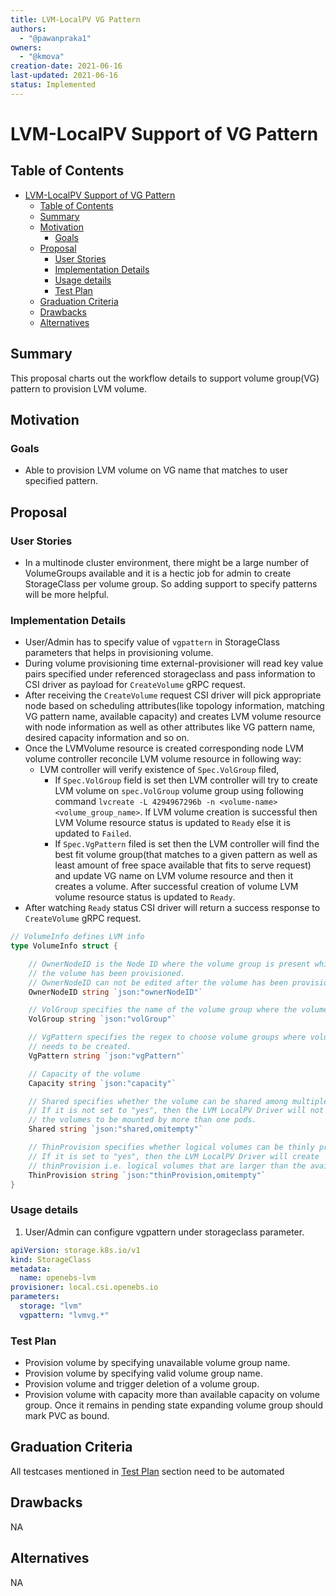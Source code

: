 ```yaml
---
title: LVM-LocalPV VG Pattern
authors:
  - "@pawanpraka1"
owners:
  - "@kmova"
creation-date: 2021-06-16
last-updated: 2021-06-16
status: Implemented
---
```


# LVM-LocalPV Support of VG Pattern

## Table of Contents
- [LVM-LocalPV Support of VG Pattern](#lvm-localpv-support-of-vg-pattern)
  - [Table of Contents](#table-of-contents)
  - [Summary](#summary)
  - [Motivation](#motivation)
    - [Goals](#goals)
  - [Proposal](#proposal)
    - [User Stories](#user-stories)
    - [Implementation Details](#implementation-details)
    - [Usage details](#usage-details)
    - [Test Plan](#test-plan)
  - [Graduation Criteria](#graduation-criteria)
  - [Drawbacks](#drawbacks)
  - [Alternatives](#alternatives)


## Summary

This proposal charts out the workflow details to support volume group(VG)
pattern to provision LVM volume.

## Motivation

### Goals

- Able to provision LVM volume on VG name that matches to user specified pattern.

## Proposal

### User Stories

- In a multinode cluster environment, there might be a large number of VolumeGroups available
  and it is a hectic job for admin to create StorageClass per volume group. So adding support
  to specify patterns will be more helpful.

### Implementation Details

- User/Admin has to specify value of `vgpattern` in StorageClass parameters that helps in
  provisioning volume.
- During volume provisioning time external-provisioner will read key value pairs
  specified under referenced storageclass and pass information to CSI
  driver as payload for `CreateVolume` gRPC request.
- After receiving the `CreateVolume` request CSI driver will pick appropriate node based
  on scheduling attributes(like topology information, matching VG pattern name, available capacity)
  and creates LVM volume resource with node information as well as other attributes like
  VG pattern name, desired capacity information and so on.
- Once the LVMVolume resource is created corresponding node LVM volume controller reconcile
  LVM volume resource in following way:
    - LVM controller will verify existence of `Spec.VolGroup` filed,
      - If `Spec.VolGroup` field is set then LVM controller will try to create LVM volume on `spec.VolGroup`
        volume group using following command `lvcreate -L 4294967296b -n <volume-name> <volume_group_name>`.
        If LVM volume creation is successful then LVM Volume resource status is updated
        to `Ready` else it is updated to `Failed`.
      - If `Spec.VgPattern` filed is set then the LVM controller will find the best fit volume group(that matches
        to a given pattern as well as least amount of free space available that fits to serve request) and update
        VG name on LVM volume resource and then it creates a volume. After successful creation of volume LVM
        volume resource status is updated to `Ready`.
- After watching `Ready` status CSI driver will return a success response to `CreateVolume` gRPC
  request.

```go
// VolumeInfo defines LVM info
type VolumeInfo struct {

	// OwnerNodeID is the Node ID where the volume group is present which is where
	// the volume has been provisioned.
	// OwnerNodeID can not be edited after the volume has been provisioned.
	OwnerNodeID string `json:"ownerNodeID"`

	// VolGroup specifies the name of the volume group where the volume has been created.
	VolGroup string `json:"volGroup"`

	// VgPattern specifies the regex to choose volume groups where volume
	// needs to be created.
	VgPattern string `json:"vgPattern"`

	// Capacity of the volume
	Capacity string `json:"capacity"`

	// Shared specifies whether the volume can be shared among multiple pods.
	// If it is not set to "yes", then the LVM LocalPV Driver will not allow
	// the volumes to be mounted by more than one pods.
	Shared string `json:"shared,omitempty"`

	// ThinProvision specifies whether logical volumes can be thinly provisioned.
	// If it is set to "yes", then the LVM LocalPV Driver will create
	// thinProvision i.e. logical volumes that are larger than the available extents.
	ThinProvision string `json:"thinProvision,omitempty"`
}
```

### Usage details

1. User/Admin can configure vgpattern under storageclass parameter.
```yaml
apiVersion: storage.k8s.io/v1
kind: StorageClass
metadata:
  name: openebs-lvm
provisioner: local.csi.openebs.io
parameters:
  storage: "lvm"
  vgpattern: "lvmvg.*"
```

### Test Plan
- Provision volume by specifying unavailable volume group name.
- Provision volume by specifying valid volume group name.
- Provision volume and trigger deletion of a volume group.
- Provision volume with capacity more than available capacity on volume group.
  Once it remains in pending state expanding volume group should mark PVC as bound.

## Graduation Criteria

All testcases mentioned in [Test Plan](#test-plan) section need to be automated

## Drawbacks
NA

## Alternatives
NA
